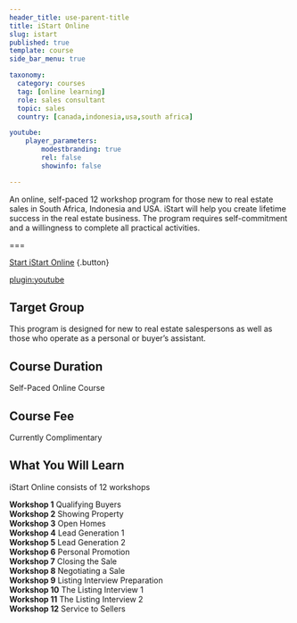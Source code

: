 ```yaml
---
header_title: use-parent-title
title: iStart Online
slug: istart
published: true
template: course
side_bar_menu: true

taxonomy:
  category: courses
  tag: [online learning]
  role: sales consultant
  topic: sales
  country: [canada,indonesia,usa,south africa]

youtube:
    player_parameters:
        modestbranding: true
        rel: false
        showinfo: false

---
```


An online, self-paced 12 workshop program for those new to real estate sales in South Africa, Indonesia and USA. iStart will help you create lifetime success in the real estate business. The program requires self-commitment and a willingness to complete all practical activities.

===

[Start iStart Online](/istart) {.button}

[plugin:youtube](https://www.youtube.com/watch?v=5hkyVoXiXhw)

## Target Group
This program is designed for new to real estate salespersons as well as those who operate as a personal or buyer’s assistant.

## Course Duration
Self-Paced Online Course

## Course Fee
<!--$60.00 / ZAR R250-->Currently Complimentary

## What You Will Learn
iStart Online consists of 12 workshops
<div class="g-grid">
  <div class="g-block size-1-2 pure-u-1-2">
  <strong>Workshop 1</strong> Qualifying Buyers<br/>
  <strong>Workshop 2</strong> Showing Property<br/>
  <strong>Workshop 3</strong> Open Homes<br/>
  <strong>Workshop 4</strong> Lead Generation 1<br/>
  <strong>Workshop 5</strong> Lead Generation 2<br/>
  <strong>Workshop 6</strong> Personal Promotion<br/>
  </div>
  <div class="g-block size-1-2 pure-u-1-2">
  <strong>Workshop 7</strong> Closing the Sale<br/>
  <strong>Workshop 8</strong> Negotiating a Sale<br/>
  <strong>Workshop 9</strong> Listing Interview Preparation<br/>
  <strong>Workshop 10</strong> The Listing Interview 1<br/>
  <strong>Workshop 11</strong> The Listing Interview 2<br/>
  <strong>Workshop 12</strong> Service to Sellers<br/>
  </div>
</div>
